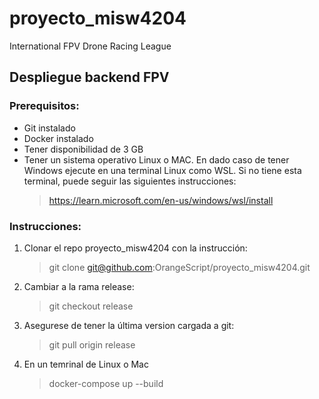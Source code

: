 # proyecto_misw4204
International FPV Drone Racing League


## Despliegue backend FPV

### Prerequisitos:
- Git instalado
- Docker instalado
- Tener disponibilidad de 3 GB
- Tener un sistema operativo Linux o MAC. En dado caso de tener Windows ejecute en una terminal Linux como WSL. Si no tiene esta terminal, puede seguir las siguientes instrucciones:
    > https://learn.microsoft.com/en-us/windows/wsl/install

### Instrucciones:
1. Clonar el repo proyecto_misw4204 con la instrucción:
    > git clone git@github.com:OrangeScript/proyecto_misw4204.git
3. Cambiar a la rama release:
   > git checkout release
4. Asegurese de tener la última version cargada a git:
   > git pull origin release
7. En un temrinal de Linux o Mac
   > docker-compose up --build
